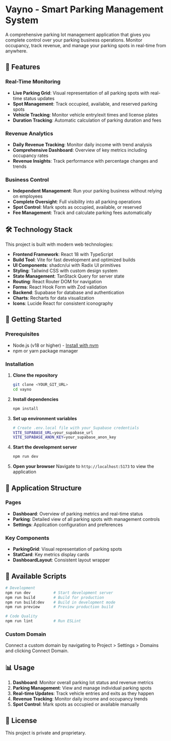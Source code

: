 # Vayno - Smart Parking Management System

A comprehensive parking lot management application that gives you complete control over your parking business operations. Monitor occupancy, track revenue, and manage your parking spots in real-time from anywhere.

## 🚗 Features

### Real-Time Monitoring

- **Live Parking Grid**: Visual representation of all parking spots with real-time status updates
- **Spot Management**: Track occupied, available, and reserved parking spots
- **Vehicle Tracking**: Monitor vehicle entry/exit times and license plates
- **Duration Tracking**: Automatic calculation of parking duration and fees

### Revenue Analytics

- **Daily Revenue Tracking**: Monitor daily income with trend analysis
- **Comprehensive Dashboard**: Overview of key metrics including occupancy rates
- **Revenue Insights**: Track performance with percentage changes and trends

### Business Control

- **Independent Management**: Run your parking business without relying on employees
- **Complete Oversight**: Full visibility into all parking operations
- **Spot Control**: Mark spots as occupied, available, or reserved
- **Fee Management**: Track and calculate parking fees automatically

## 🛠️ Technology Stack

This project is built with modern web technologies:

- **Frontend Framework**: React 18 with TypeScript
- **Build Tool**: Vite for fast development and optimized builds
- **UI Components**: shadcn/ui with Radix UI primitives
- **Styling**: Tailwind CSS with custom design system
- **State Management**: TanStack Query for server state
- **Routing**: React Router DOM for navigation
- **Forms**: React Hook Form with Zod validation
- **Backend**: Supabase for database and authentication
- **Charts**: Recharts for data visualization
- **Icons**: Lucide React for consistent iconography

## 🚀 Getting Started

### Prerequisites

- Node.js (v18 or higher) - [Install with nvm](https://github.com/nvm-sh/nvm#installing-and-updating)
- npm or yarn package manager

### Installation

1. **Clone the repository**

   ```bash
   git clone <YOUR_GIT_URL>
   cd vayno
   ```

2. **Install dependencies**

   ```bash
   npm install
   ```

3. **Set up environment variables**

   ```bash
   # Create .env.local file with your Supabase credentials
   VITE_SUPABASE_URL=your_supabase_url
   VITE_SUPABASE_ANON_KEY=your_supabase_anon_key
   ```

4. **Start the development server**

   ```bash
   npm run dev
   ```

5. **Open your browser**
   Navigate to `http://localhost:5173` to view the application

## 📱 Application Structure

### Pages

- **Dashboard**: Overview of parking metrics and real-time status
- **Parking**: Detailed view of all parking spots with management controls
- **Settings**: Application configuration and preferences

### Key Components

- **ParkingGrid**: Visual representation of parking spots
- **StatCard**: Key metrics display cards
- **DashboardLayout**: Consistent layout wrapper

## 🔧 Available Scripts

```bash
# Development
npm run dev          # Start development server
npm run build        # Build for production
npm run build:dev    # Build in development mode
npm run preview      # Preview production build

# Code Quality
npm run lint         # Run ESLint
```

### Custom Domain

Connect a custom domain by navigating to Project > Settings > Domains and clicking Connect Domain.

## 📊 Usage

1. **Dashboard**: Monitor overall parking lot status and revenue metrics
2. **Parking Management**: View and manage individual parking spots
3. **Real-time Updates**: Track vehicle entries and exits as they happen
4. **Revenue Tracking**: Monitor daily income and occupancy trends
5. **Spot Control**: Mark spots as occupied or available manually

## 📄 License

This project is private and proprietary.
